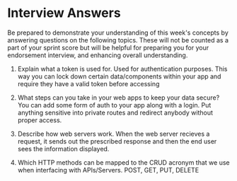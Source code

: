 # Interview Answers

Be prepared to demonstrate your understanding of this week's concepts by answering questions on the following topics. These will not be counted as a part of your sprint score but will be helpful for preparing you for your endorsement interview, and enhancing overall understanding.

1. Explain what a token is used for.
   Used for authentication purposes. This way you can lock down certain data/components within your app and require they have a valid token before accessing

2. What steps can you take in your web apps to keep your data secure?
   You can add some form of auth to your app along with a login. Put anything sensitive into private routes and redirect anybody without proper access.

3. Describe how web servers work.
   When the web server recieves a request, it sends out the prescribed response and then the end user sees the information displayed.

4. Which HTTP methods can be mapped to the CRUD acronym that we use when interfacing with APIs/Servers.
   POST, GET, PUT, DELETE
